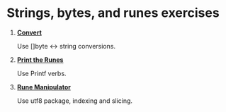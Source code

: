 # Strings, bytes, and runes exercises

1. **[Convert](https://github.com/inancgumus/learngo/tree/master/19-strings-runes-bytes/exercises/01-convert)**

    Use []byte <-> string conversions.

2. **[Print the Runes](https://github.com/inancgumus/learngo/tree/master/19-strings-runes-bytes/exercises/02-print-the-runes)**

    Use Printf verbs.

3. **[Rune Manipulator](https://github.com/inancgumus/learngo/tree/master/19-strings-runes-bytes/exercises/03-rune-manipulator)**

    Use utf8 package, indexing and slicing.